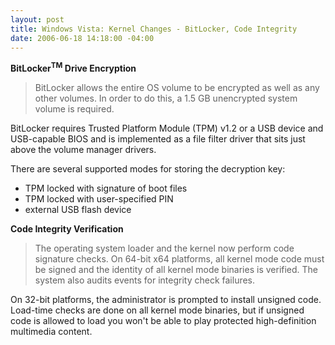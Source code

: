 ```yaml
---
layout: post
title: Windows Vista: Kernel Changes - BitLocker, Code Integrity
date: 2006-06-18 14:18:00 -04:00
---
```


<p><strong>BitLocker<sup>TM</sup> Drive Encryption</strong></p>


> <p>BitLocker allows the entire OS volume to be encrypted as well as any other volumes. In order to do this, a 1.5 GB unencrypted system volume is required.</p>
<p>BitLocker requires Trusted Platform Module (TPM) v1.2 or a USB device and USB-capable BIOS and is implemented as a file filter driver that sits just above the volume manager drivers.</p>
<p>There are several supported modes for storing the decryption key:</p>
<ul>
<li>TPM locked with signature of boot files 
<li>TPM locked with user-specified PIN 
<li>external USB flash device</li></li></li></ul>


<p dir="ltr"><strong>Code Integrity Verification</strong></p>


> <p dir="ltr">The operating system loader and the kernel now perform code signature checks. On 64-bit x64 platforms, all kernel mode code must be signed and the identity of all kernel mode binaries is verified. The system also audits events for integrity check failures.</p>
<p dir="ltr">On 32-bit platforms, the administrator is prompted to install unsigned code. Load-time checks are done on all kernel mode binaries, but if unsigned code is allowed to load you won't be able to play protected high-definition multimedia content.</p>
